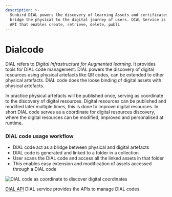 ```yaml
---
description: >-
  Sunbird DIAL powers the discovery of learning Assets and certificates and
  bridge the physical to the digital journey of users. DIAL Service is a set of
  API that enables create, retrieve, delete, publi
---
```


# Dialcode

DIAL refers to _Digital Infrastructure for Augmented learning_. It provides tools for DIAL code management. DIAL powers the discovery of digital resources using physical artefacts like QR codes, can be extended to other physical artefacts. DIAL code does the loose binding of digital assets with physical artefacts.

In practice physical artefacts will be published once, serving as coordinate to the discovery of digital resources. Digital resources can be published and modified later multiple times, this is done to improve digital resources. In short DIAL code serves as a coordinate for digital resources discovery, where the digital resources can be modified, improved and personalised at runtime.

### DIAL code usage workflow

* DIAL code act as a bridge between physical and digital artefacts
* DIAL code is generated and linked to a folder in a collection&#x20;
* User scans the DIAL code and access all the linked assets in that folder
* This enables easy extension and modification of assets accessed through a DIAL code

![DIAL code  as coordinate to discover digital coordinates](<../../.gitbook/assets/DIAL\_code\_ flow.png>)



[DIAL API](http://docs.sunbird.org/latest/apis/dialapi/) DIAL service provides the APIs to manage DIAL codes.
